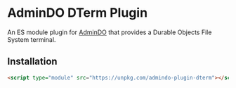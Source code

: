 # AdminDO DTerm Plugin

An ES module plugin for [AdminDO](../../README.md) that provides a Durable Objects File System terminal.

## Installation

```html
<script type="module" src="https://unpkg.com/admindo-plugin-dterm"></script>
```
